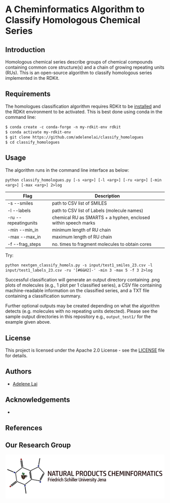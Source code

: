 # A Cheminformatics Algorithm to Classify Homologous Chemical Series

## Introduction
Homologous chemical series describe groups of chemical compounds containing common core structure(s) and a chain of growing repeating units (RUs). This is an open-source algorithm to classify homologous series implemented in the RDKit.



## Requirements
 The homologues classification algorithm requires RDKit to be [installed](https://www.rdkit.org/docs/Install.html) and the RDKit environment to be activated. This is best done using conda in the command line:

 ```
 $ conda create -c conda-forge -n my-rdkit-env rdkit
 $ conda activate my-rdkit-env
 $ git clone https://github.com/adelenelai/classify_homologues
 $ cd classify_homologues
 ```



## Usage
The algorithm runs in the command line interface as below:

```
python classify_homologues.py [-s <arg>] [-l <arg>] [-ru <arg>] [-min <arg>] [-max <arg>] 2>log
```

| Flag | Description |
| --- | ----------- |
| -s --smiles <arg> | path to CSV list of SMILES |
| -l --labels <arg> | path to CSV list of Labels (molecule names) |
| -ru --repeatingunits <arg> | chemical RU as SMARTS + a hyphen, enclosed within speech marks |
| -min --min_in <arg> | minimum length of RU chain |
| -max --max_in <arg> | maximum length of RU chain |
| -f --frag_steps <arg> | no. times to fragment molecules to obtain cores |


Try:
```
python nextgen_classify_homols.py -s input/test1_smiles_23.csv -l input/test1_labels_23.csv -ru '[#6&H2]-' -min 3 -max 5 -f 3 2>log
```

Successful classification will generate an output directory containing .png plots of molecules (e.g., 1  plot per 1 classified series), a CSV file containing machine-readable information on the classified series, and a TXT file containing a classification summary.


Further optional outputs may be created depending on what the algorithm detects (e.g. molecules with no repeating units detected). Please see the sample output directories in this repository e.g., `output_test1/` for the example given above.



## License

This project is licensed under the Apache 2.0 License - see the [LICENSE](https://github.com/adelenelai/classify_homologues/blob/main/LICENSE) file for details.




## Authors

- [Adelene Lai](https://github.com/adelenelai)



## Acknowledgements

-
## References

## Our Research Group
[![GitHub Logo](https://github.com/Kohulan/DECIMER-Image-to-SMILES/blob/master/assets/CheminfGit.png?raw=true)](https://cheminf.uni-jena.de)
